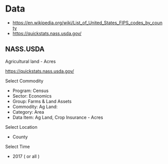 # Data

* https://en.wikipedia.org/wiki/List_of_United_States_FIPS_codes_by_county
* https://quickstats.nass.usda.gov/


## NASS.USDA

Agricultural land - Acres


https://quickstats.nass.usda.gov/

Select Commodity

* Program: Census
* Sector: Economics
* Group: Farms & Land Assets
* Commodity: Ag Land:
* Category: Area
* Data Item: Ag Land, Crop Insurance - Acres

Select Location

* County

Select Time

* 2017 ( or all )